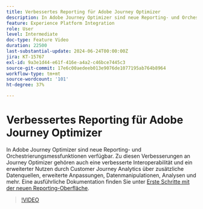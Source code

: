 ```yaml
---
title: Verbessertes Reporting für Adobe Journey Optimizer
description: In Adobe Journey Optimizer sind neue Reporting- und Orchestrierungsmessfunktionen verfügbar. Diese Verbesserungen an Journey Optimizer umfassen auch eine verbesserte Interoperabilität und einen erweiterten Wert mit Customer Journey Analytics durch zusätzliche Datenquellen, erweiterte Anpassungen, Datenbearbeitung, Analysen und mehr.
feature: Experience Platform Integration
role: User
level: Intermediate
doc-type: Feature Video
duration: 22500
last-substantial-update: 2024-06-24T00:00:00Z
jira: KT-15767
exl-id: 9a3e1d44-e61f-416e-a4a2-c46bce7445c3
source-git-commit: 17e6c00aedeeb013e9076de1077195ab764b8964
workflow-type: tm+mt
source-wordcount: '101'
ht-degree: 37%

---
```


# Verbessertes Reporting für Adobe Journey Optimizer

In Adobe Journey Optimizer sind neue Reporting- und Orchestrierungsmessfunktionen verfügbar. Zu diesen Verbesserungen an Journey Optimizer gehören auch eine verbesserte Interoperabilität und ein erweiterter Nutzen durch Customer Journey Analytics über zusätzliche Datenquellen, erweiterte Anpassungen, Datenmanipulationen, Analysen und mehr. Eine ausführliche Dokumentation finden Sie unter [Erste Schritte mit der neuen Reporting-Oberfläche](https://experienceleague.adobe.com/de/docs/journey-optimizer/using/channel-report/report-gs-cja).

>[!VIDEO](https://video.tv.adobe.com/v/3430413/?learn=on)
